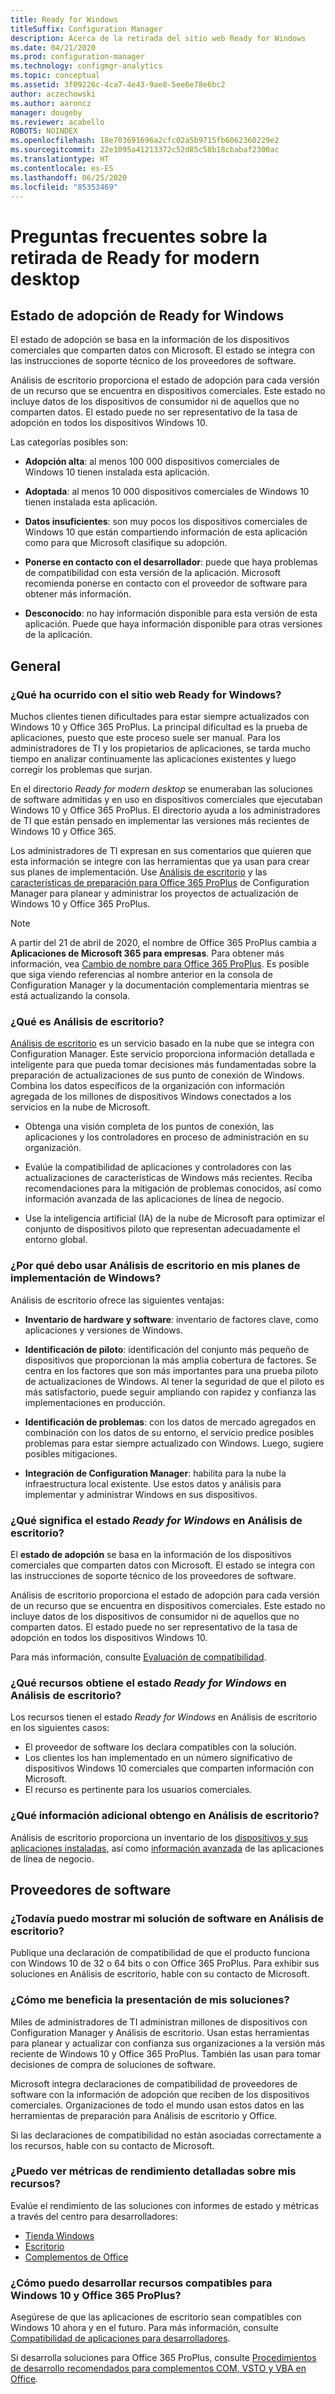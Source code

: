 ```yaml
---
title: Ready for Windows
titleSuffix: Configuration Manager
description: Acerca de la retirada del sitio web Ready for Windows
ms.date: 04/21/2020
ms.prod: configuration-manager
ms.technology: configmgr-analytics
ms.topic: conceptual
ms.assetid: 3f09226c-4ca7-4e43-9ae8-5ee6e78e6bc2
author: aczechowski
ms.author: aaroncz
manager: dougeby
ms.reviewer: acabello
ROBOTS: NOINDEX
ms.openlocfilehash: 18e703691696a2cfc02a5b9715fb6062360229e2
ms.sourcegitcommit: 22e1095a41213372c52d85c58b18cbabaf2300ac
ms.translationtype: HT
ms.contentlocale: es-ES
ms.lasthandoff: 06/25/2020
ms.locfileid: "85353469"
---
```

# <a name="ready-for-modern-desktop-retirement-faq"></a>Preguntas frecuentes sobre la retirada de Ready for modern desktop

<!-- placeholder -->

## <a name="ready-for-windows-adoption-status"></a>Estado de adopción de Ready for Windows

El estado de adopción se basa en la información de los dispositivos comerciales que comparten datos con Microsoft. El estado se integra con las instrucciones de soporte técnico de los proveedores de software.

Análisis de escritorio proporciona el estado de adopción para cada versión de un recurso que se encuentra en dispositivos comerciales. Este estado no incluye datos de los dispositivos de consumidor ni de aquellos que no comparten datos. El estado puede no ser representativo de la tasa de adopción en todos los dispositivos Windows 10.

Las categorías posibles son:

- **Adopción alta**: al menos 100 000 dispositivos comerciales de Windows 10 tienen instalada esta aplicación.

- **Adoptada**: al menos 10 000 dispositivos comerciales de Windows 10 tienen instalada esta aplicación.

- **Datos insuficientes**: son muy pocos los dispositivos comerciales de Windows 10 que están compartiendo información de esta aplicación como para que Microsoft clasifique su adopción.

- **Ponerse en contacto con el desarrollador**: puede que haya problemas de compatibilidad con esta versión de la aplicación. Microsoft recomienda ponerse en contacto con el proveedor de software para obtener más información.

- **Desconocido**: no hay información disponible para esta versión de esta aplicación. Puede que haya información disponible para otras versiones de la aplicación.

## <a name="general"></a>General

### <a name="what-happened-to-the-ready-for-windows-website"></a>¿Qué ha ocurrido con el sitio web Ready for Windows?

Muchos clientes tienen dificultades para estar siempre actualizados con Windows 10 y Office 365 ProPlus. La principal dificultad es la prueba de aplicaciones, puesto que este proceso suele ser manual. Para los administradores de TI y los propietarios de aplicaciones, se tarda mucho tiempo en analizar continuamente las aplicaciones existentes y luego corregir los problemas que surjan.

En el directorio *Ready for modern desktop* se enumeraban las soluciones de software admitidas y en uso en dispositivos comerciales que ejecutaban Windows 10 y Office 365 ProPlus. El directorio ayuda a los administradores de TI que están pensado en implementar las versiones más recientes de Windows 10 y Office 365.

Los administradores de TI expresan en sus comentarios que quieren que esta información se integre con las herramientas que ya usan para crear sus planes de implementación. Use [Análisis de escritorio](https://aka.ms/dadocs) y las [características de preparación para Office 365 ProPlus](https://docs.microsoft.com/deployoffice/readiness-tools#office-365-proplus-readiness-features-in-configuration-manager-current-branch) de Configuration Manager para planear y administrar los proyectos de actualización de Windows 10 y Office 365 ProPlus. 

> [!Note]
> A partir del 21 de abril de 2020, el nombre de Office 365 ProPlus cambia a **Aplicaciones de Microsoft 365 para empresas**. Para obtener más información, vea [Cambio de nombre para Office 365 ProPlus](https://docs.microsoft.com/deployoffice/name-change). Es posible que siga viendo referencias al nombre anterior en la consola de Configuration Manager y la documentación complementaria mientras se está actualizando la consola.

### <a name="what-is-desktop-analytics"></a>¿Qué es Análisis de escritorio?

[Análisis de escritorio](https://aka.ms/dadocs) es un servicio basado en la nube que se integra con Configuration Manager. Este servicio proporciona información detallada e inteligente para que pueda tomar decisiones más fundamentadas sobre la preparación de actualizaciones de sus punto de conexión de Windows. Combina los datos específicos de la organización con información agregada de los millones de dispositivos Windows conectados a los servicios en la nube de Microsoft.

-    Obtenga una visión completa de los puntos de conexión, las aplicaciones y los controladores en proceso de administración en su organización.

-    Evalúe la compatibilidad de aplicaciones y controladores con las actualizaciones de características de Windows más recientes. Reciba recomendaciones para la mitigación de problemas conocidos, así como información avanzada de las aplicaciones de línea de negocio.

-    Use la inteligencia artificial (IA) de la nube de Microsoft para optimizar el conjunto de dispositivos piloto que representan adecuadamente el entorno global.

### <a name="why-should-i-use-desktop-analytics-for-my-windows-deployment-plans"></a>¿Por qué debo usar Análisis de escritorio en mis planes de implementación de Windows?

Análisis de escritorio ofrece las siguientes ventajas:

-    **Inventario de hardware y software**: inventario de factores clave, como aplicaciones y versiones de Windows.

-    **Identificación de piloto**: identificación del conjunto más pequeño de dispositivos que proporcionan la más amplia cobertura de factores. Se centra en los factores que son más importantes para una prueba piloto de actualizaciones de Windows. Al tener la seguridad de que el piloto es más satisfactorio, puede seguir ampliando con rapidez y confianza las implementaciones en producción.

-    **Identificación de problemas**: con los datos de mercado agregados en combinación con los datos de su entorno, el servicio predice posibles problemas para estar siempre actualizado con Windows. Luego, sugiere posibles mitigaciones.

-    **Integración de Configuration Manager**: habilita para la nube la infraestructura local existente. Use estos datos y análisis para implementar y administrar Windows en sus dispositivos.

### <a name="what-does-the-ready-for-windows-status-mean-in-desktop-analytics"></a>¿Qué significa el estado *Ready for Windows* en Análisis de escritorio?

El **estado de adopción** se basa en la información de los dispositivos comerciales que comparten datos con Microsoft. El estado se integra con las instrucciones de soporte técnico de los proveedores de software.

Análisis de escritorio proporciona el estado de adopción para cada versión de un recurso que se encuentra en dispositivos comerciales. Este estado no incluye datos de los dispositivos de consumidor ni de aquellos que no comparten datos. El estado puede no ser representativo de la tasa de adopción en todos los dispositivos Windows 10.

Para más información, consulte [Evaluación de compatibilidad](compat-assessment.md).

### <a name="what-assets-get-the-ready-for-windows-status-in-desktop-analytics"></a>¿Qué recursos obtiene el estado *Ready for Windows* en Análisis de escritorio? 

Los recursos tienen el estado *Ready for Windows* en Análisis de escritorio en los siguientes casos:

-    El proveedor de software los declara compatibles con la solución.
-    Los clientes los han implementado en un número significativo de dispositivos Windows 10 comerciales que comparten información con Microsoft.
-    El recurso es pertinente para los usuarios comerciales.

### <a name="what-additional-insights-do-i-get-in-desktop-analytics"></a>¿Qué información adicional obtengo en Análisis de escritorio?

Análisis de escritorio proporciona un inventario de los [dispositivos y sus aplicaciones instaladas](about-assets.md), así como [información avanzada](compat-assessment.md#advanced-insights) de las aplicaciones de línea de negocio. 

## <a name="software-providers"></a>Proveedores de software

### <a name="can-i-still-list-my-software-solution-in-desktop-analytics"></a>¿Todavía puedo mostrar mi solución de software en Análisis de escritorio?

Publique una declaración de compatibilidad de que el producto funciona con Windows 10 de 32 o 64 bits o con Office 365 ProPlus. Para exhibir sus soluciones en Análisis de escritorio, hable con su contacto de Microsoft.

### <a name="how-can-listing-my-solutions-benefit-me"></a>¿Cómo me beneficia la presentación de mis soluciones?

Miles de administradores de TI administran millones de dispositivos con Configuration Manager y Análisis de escritorio. Usan estas herramientas para planear y actualizar con confianza sus organizaciones a la versión más reciente de Windows 10 y Office 365 ProPlus. También las usan para tomar decisiones de compra de soluciones de software.

Microsoft integra declaraciones de compatibilidad de proveedores de software con la información de adopción que reciben de los dispositivos comerciales. Organizaciones de todo el mundo usan estos datos en las herramientas de preparación para Análisis de escritorio y Office. 

Si las declaraciones de compatibilidad no están asociadas correctamente a los recursos, hable con su contacto de Microsoft.

### <a name="can-i-see-detailed-performance-metrics-on-my-assets"></a>¿Puedo ver métricas de rendimiento detalladas sobre mis recursos?

Evalúe el rendimiento de las soluciones con informes de estado y métricas a través del centro para desarrolladores: 

- [Tienda Windows](https://docs.microsoft.com/windows/uwp/publish/health-report)
- [Escritorio](https://docs.microsoft.com/windows/desktop/appxpkg/windows-desktop-application-program)
- [Complementos de Office](https://docs.microsoft.com/office/dev/store/update-unpublish-and-view-metrics) 

### <a name="how-can-i-develop-compatible-assets-for-windows-10-and-office-365-proplus"></a>¿Cómo puedo desarrollar recursos compatibles para Windows 10 y Office 365 ProPlus?

Asegúrese de que las aplicaciones de escritorio sean compatibles con Windows 10 ahora y en el futuro. Para más información, consulte [Compatibilidad de aplicaciones para desarrolladores](https://developer.microsoft.com/windows/desktop/app-compatibility).

Si desarrolla soluciones para Office 365 ProPlus, consulte [Procedimientos de desarrollo recomendados para complementos COM, VSTO y VBA en Office](https://docs.microsoft.com/visualstudio/vsto/development-best-practices-for-com-vsto-and-vba-add-ins-in-office).

